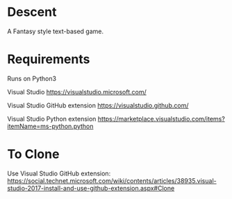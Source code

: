 # Descent
 A Fantasy style text-based game.


# Requirements
  Runs on Python3

  Visual Studio
  https://visualstudio.microsoft.com/

  Visual Studio GitHub extension
  https://visualstudio.github.com/


  Visual Studio Python extension
  https://marketplace.visualstudio.com/items?itemName=ms-python.python



# To Clone
Use Visual Studio GitHub extension:
  https://social.technet.microsoft.com/wiki/contents/articles/38935.visual-studio-2017-install-and-use-github-extension.aspx#Clone
